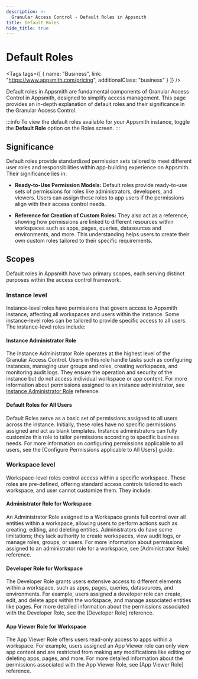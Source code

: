 ```yaml
---
description: >-
  Granular Access Control - Default Roles in Appsmith
title: Default Roles
hide_title: true
---
```


<!-- vale off -->

<div className="tag-wrapper">
 <h1>Default Roles</h1>

<Tags
tags={[
{ name: "Business", link: "https://www.appsmith.com/pricing", additionalClass: "business" }
]}
/>

</div>

<!-- vale on -->

Default roles in Appsmith are fundamental components of Granular Access Control in Appsmith, designed to simplify access management. This page provides an in-depth explanation of default roles and their significance in the Granular Access Control.

:::info
To view the default roles available for your Appsmith instance, toggle the **Default Role** option on the Roles screen. 
:::

## Significance

Default roles provide standardized permission sets tailored to meet different user roles and responsibilities within app-building experience on Appsmith. Their significance lies in:

- **Ready-to-Use Permission Models:** Default roles provide ready-to-use sets of permissions for roles like administrators, developers, and viewers. Users can assign these roles to app users if the permissions align with their access control needs.
  
- **Reference for Creation of Custom Roles:** They also act as a reference, showing how permissions are linked to different resources within workspaces such as apps, pages, queries, datasources and environments, and more. This understanding helps users to create their own custom roles tailored to their specific requirements.

## Scopes

Default roles in Appsmith have two primary scopes, each serving distinct purposes within the access control framework. 

 <ZoomImage
    src="/img/GAC-Default-Roles.png" 
    alt="Default Roles in Granular Access Control"
    caption="Default Roles in Granular Access Control"
  />

### Instance level

Instance-level roles have permissions that govern access to Appsmith instance, affecting all workspaces and users within the instance. Some instance-level roles can be tailored to provide specific access to all users. The instance-level roles include:

#### Instance Administrator Role

The Instance Administrator Role operates at the highest level of the Granular Access Control. Users in this role handle tasks such as configuring instances, managing user groups and roles, creating workspaces, and monitoring audit logs. They ensure the operation and security of the instance but do not access individual workspace or app content. For more information about permissions assigned to an instance administrator, see [Instance Administrator Role](/advanced-concepts/granular-access-control/reference/instance-administrator-role) reference.

#### Default Roles for All Users

Default Roles serve as a basic set of permissions assigned to all users across the instance. Initially, these roles have no specific permissions assigned and act as blank templates. Instance administrators can fully customize this role to tailor permissions according to specific business needs. For more information on configuring permissions applicable to all users, see the [Configure Permissions applicable to All Users] guide.


### Workspace level

Workspace-level roles control access within a specific workspace. These roles are pre-defined, offering standard access controls tailored to each workspace, and user cannot customize them. They include:

#### Administrator Role for Workspace 

An Administrator Role assigned to a Workspace grants full control over all entities within a workspace, allowing users to perform actions such as creating, editing, and deleting entities. Administrators do have some limitations; they lack authority to create workspaces, view audit logs, or manage roles, groups, or users. For more information about permissions assigned to an administrator role for a workspace, see [Administrator Role] reference.

#### Developer Role for Workspace 

The Developer Role grants users extensive access to different elements within a workspace, such as apps, pages, queries, datasources, and environments. For example, users assigned a developer role can create, edit, and delete apps within the workspace, and manage associated entities like pages. For more detailed information about the permissions associated with the Developer Role, see the [Developer Role] reference.

#### App Viewer Role for Workspace

The App Viewer Role offers users read-only access to apps within a workspace. For example, users assigned an App Viewer role can only view app content and are restricted from making any modifications like editing or deleting apps, pages, and more. For more detailed information about the permissions associated with the App Viewer Role, see [App Viewer Role] reference.

